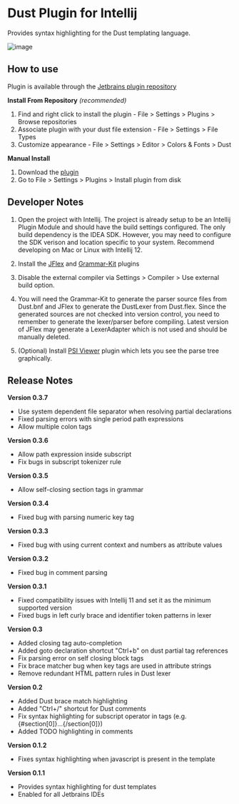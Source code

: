 # Dust Plugin for Intellij

Provides syntax highlighting for the Dust templating language.

![image](http://yifanz.github.com/Intellij-Dust/images/dust_screenshot_15FEB2013.png)

## How to use

Plugin is available through the [Jetbrains plugin repository](http://plugins.jetbrains.com/plugin/?idea&pluginId=7214)

**Install From Repository** *(recommended)*

1. Find and right click to install the plugin - File > Settings > Plugins > Browse repositories
2. Associate plugin with your dust file extension - File > Settings > File Types
3. Customize appearance - File > Settings > Editor > Colors & Fonts > Dust

**Manual Install**

1. Download the [plugin](http://yifanz.github.com/Intellij-Dust/downloads/dust_syntax_0_3_8.jar)
2. Go to File > Settings > Plugins > Install plugin from disk

## Developer Notes

1. Open the project with Intellij. The project is already setup to be an Intellij Plugin Module and should have the build settings configured. The only build dependency is the IDEA SDK. However, you may need to configure the SDK verison and location specific to your system. Recommend developing on Mac or Linux with Intellij 12.

2. Install the [JFlex](http://plugins.jetbrains.com/plugin/?id=263) and [Grammar-Kit](http://plugins.jetbrains.com/plugin/?id=6606) plugins

3. Disable the external compiler via Settings > Compiler > Use external build option.

3. You will need the Grammar-Kit to generate the parser source files from Dust.bnf and JFlex to generate the DustLexer from Dust.flex. Since the generated sources are not checked into version control, you need to remember to generate the lexer/parser before compiling. Latest version of JFlex may generate a LexerAdapter which is not used and should be manually deleted.

4. (Optional) Install [PSI Viewer](http://plugins.jetbrains.com/plugin/?id=227) plugin which lets you see the parse tree graphically.

## Release Notes

**Version 0.3.7**

* Use system dependent file separator when resolving partial declarations
* Fixed parsing errors with single period path expressions
* Allow multiple colon tags

**Version 0.3.6**

* Allow path expression inside subscript
* Fix bugs in subscript tokenizer rule

**Version 0.3.5**

* Allow self-closing section tags in grammar

**Version 0.3.4**

* Fixed bug with parsing numeric key tag

**Version 0.3.3**

* Fixed bug with using current context and numbers as attribute values

**Version 0.3.2**

* Fixed bug in comment parsing

**Version 0.3.1**

* Fixed compatibility issues with Intellij 11 and set it as the minimum supported version
* Fixed bugs in left curly brace and identifier token patterns in lexer

**Version 0.3**

* Added closing tag auto-completion
* Added goto declaration shortcut "Ctrl+b" on dust partial tag references
* Fix parsing error on self closing block tags
* Fix brace matcher bug when key tags are used in attribute strings
* Remove redundant HTML pattern rules in Dust lexer

**Version 0.2**

* Added Dust brace match highlighting
* Added "Ctrl+/" shortcut for Dust comments
* Fix syntax highlighting for subscript operator in tags (e.g. {#section[0]}...{/section[0]})
* Added TODO highlighting in comments

**Version 0.1.2**

* Fixes syntax highlighting when javascript is present in the template

**Version 0.1.1**

* Provides syntax highlighting for dust templates
* Enabled for all Jetbrains IDEs
